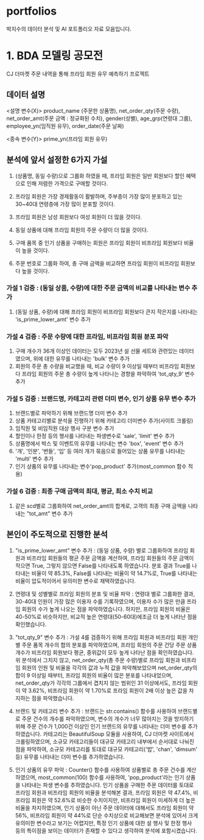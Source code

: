 # portfolios
박지수의 데이터 분석 및 AI 포트폴리오 자료 모음입니다.

# 1. BDA 모델링 공모전
CJ 더마켓 주문 내역을 통해 프라임 회원 유무 예측하기 프로젝트

## 데이터 설명

<설명 변수(X)>
product_name (주문한 상품명), net_order_qty(주문 수량), net_order_amt(주문 금액 : 정규화된 수치),
gender(성별), age_grp(연령대 그룹), employee_yn(임직원 유무), order_date(주문 날짜)

<종속 변수(Y)>
prime_yn(프라임 회원 유무)

## 분석에 앞서 설정한 6가지 가설
1) (상품명, 동일 수량)으로 그룹화 하였을 때, 프라임 회원은 일반 회원보다 할인 혜택으로 인해 저렴한 가격으로 구매할 것이다.

2) 프라임 회원은 가장 경제활동이 활발하며, 주부층이 가장 많이 분포하고 있는 30~40대 연령층에 가장 많이 분포할 것이다.

3) 프라임 회원은 남성 회원보다 여성 회원이 더 많을 것이다.

4) 동일 상품에 대해 프라임 회원의 주문 수량이 더 많을 것이다.

5) 구매 품목 중 인기 상품을 구매하는 회원은 프라임 회원이 비프라임 회원보다 비율이 높을 것이다.

6) 주문 번호로 그룹화 하여, 총 구매 금액을 비교하면 프라임 회원이 비프라임 회원보다 높을 것이다.

### 가설 1 검증 : (동일 상품, 수량)에 대한 주문 금액의 비교를 나타내는 변수 추가
1) (동일 상품, 수량)에 대해 프라임 회원이 비프라임 회원보다 큰지 작은지를 나타내는 'is_prime_lower_amt' 변수 추가

### 가설 4 검증 : 주문 수량에 대한 프라임, 비프라임 회원 분포 파악
1) 구매 개수가 36개 이상인 데이터는 모두 2023년 설 선물 세트와 관련있는 데이터였으며, 위에 대한 유무를 나타내는 'bulk' 변수 추가
2) 회원의 주문 총 수량을 비교했을 때, 비교 수량이 9 이상일 때부터 비프라임 회원보다 프라임 회원의 주문 총 수량이 높게 나타나는 경향을 파악하여 'tot_qty_9' 변수 추가

### 가설 5 검증 : 브랜드명, 카테고리 관련 더미 변수, 인기 상품 유무 변수 추가
1) 브랜드별로 파악하기 위해 브랜드명 더미 변수 추가
2) 상품 카테고리별로 분석을 진행하기 위해 카테고리 더미변수 추가(사이트 크롤링)
3) 임직원 및 비임직원 대상 행사 구분 변수 추가
4) 할인이나 한정 등의 행사를 나타내는 파생변수로 'sale', 'limit' 변수 추가
5) 상품명에서 박스 및 이벤트의 유무를 나타내는 변수 'box', 'event' 변수 추가
6) '개', '인분', '번들', '입' 등 여러 개가 묶음으로 들어있는 상품 유무를 나타내는 'multi' 변수 추가
7) 인기 상품의 유무를 나타내는 변수'pop_product' 추가(most_common 함수 적용)

### 가설 6 검증 : 최종 구매 금액의 최대, 평균, 최소 수치 비교
1) 같은 scd별로 그룹화하여 net_order_amt의 합계로, 고객의 최종 구매 금액을 나타내는 "tot_amt" 변수 추가

## 본인이 주도적으로 진행한 분석
1) "is_prime_lower_amt" 변수 추가 : (동일 상품, 수량) 별로 그룹화하여 프라임 회원과 비프라임 회원들의 평균 주문 금액을 계산하여, 프라임 회원들의 주문 금액이 작으면 True, 그렇지 않으면 False를 나타내도록 하였습니다. 분포 결과 True를 나타내는 비율이 약 85.3%, False를 나타내는 비율이 약 14.7%로, True를 나타내는 비율이 압도적이어서 유의미한 변수로 채택하였습니다.

2) 연령대 및 성별별로 프라임 회원의 분포 및 비율 파악 : 연령대 별로 그룹화한 결과, 30-40대 인원이 가장 많은 이용자 수를 기록하였으며, 이용자 수가 많은 만큼 프라임 회원의 수가 높게 나오는 점을 파악하였습니다. 하지만, 프라임 회원의 비율은 40-50%로 비슷하지만, 비교적 높은 연령대(50-60대)에조금 더 높게 나타난 점을 확인했습니다.

3) "tot_qty_9" 변수 추가 : 가설 4를 검증하기 위해 프라임 회원과 비프라임 회원 개인별 주문 품목 개수의 합의 분포를 파악하였으며, 프라임 회원의 주문 건당 주문 상품 개수가 비프라임 회원보다 평균, 중위값이 모두 높게 나타난 점을 확인하였습니다. 위 분석에서 그치지 않고, net_order_qty(총 주문 수량)별로 프라임 회원과 비프라임 회원의 인원 및 비율을 각각의 값과 누적 값을 파악해보았으며 net_order_qty의 합이 9 이상일 때부터, 프라임 회원의 비율이 많은 분포를 나타내었으며, net_order_qty가 각각의 그룹에서 겹치지 않는 범위인 31 이상에서도, 프라임 회원이 약 3.62%, 비프라임 회원이 약 1.70%로 프라임 회원이 2배 이상 높은 값을 차지하는 점을 파악했습니다.
   
4) 브랜드 및 카테고리 변수 추가 : 브랜드는 str.contains() 함수를 사용하여 브랜드별로 주문 건수의 개수를 파악하였으며, 변수의 개수가 너무 많아지는 것을 방지하기 위해 주문 건수가 1,000건 이상인 인기 브랜드의 유무를 나타내는 더미 변수를 추가하였습니다. 카테고리는 BeautifulSoup 모듈을 사용하여, CJ 더마켓 사이트에서 크롤링하였으며, 소규모 카테고리들이 대규모 카테고리 내부에서 순서대로 나눠진 점을 파악하여, 소규모 카테고리를 토대로 대규모 카테고리('밥', 'chan', 'dimsum' 등) 유무를 나타내는 더미 변수를 추가하였습니다.

5) 인기 상품의 유무 파악 : Counter() 함수를 사용하여 상품별로 총 주문 건수를 계산하였으며, most_common(100) 함수를 사용하여, 'pop_product'라는 인기 상품을 나타내는 파생 변수를 추하였습니다. 인기 상품을 구매한 주문 데이터를 토대로 프라임 회원과 비프라임 회원의 비율을 분석해본 결과, 프라임 회원은 약 47.4%, 비프라임 회원은 약 52.6%로 비슷한 수치이지만, 비프라임 회원이 미세하게 더 높은 비율을 차지하였으며, 인기 상품이 아닌 주문 데이터에 대해서도 프라임 회원이 약 56%, 비프라임 회원이 약 44%로 단순 수치상으로 비교해보면 분석에 있어서 크게 유의미한 변수라고 보기는 어렵지만, 특정 인기 상품에 대한 설 행사 및 한정 행사 등의 특이점을 보이는 데이터가 존재할 수 있다고 생각하여 분석에 포함시켰습니다.

